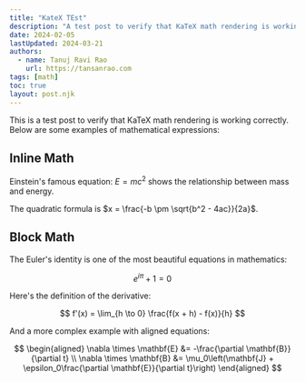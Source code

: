 ```yaml
---
title: "KateX TEst"
description: "A test post to verify that KaTeX math rendering is working correctly"
date: 2024-02-05
lastUpdated: 2024-03-21
authors:
  - name: Tanuj Ravi Rao
    url: https://tansanrao.com
tags: [math]
toc: true
layout: post.njk
---
```


This is a test post to verify that KaTeX math rendering is working correctly. Below are some examples of mathematical expressions:

## Inline Math

Einstein's famous equation: $E = mc^2$ shows the relationship between mass and energy.

The quadratic formula is $x = \frac{-b \pm \sqrt{b^2 - 4ac}}{2a}$.

## Block Math

The Euler's identity is one of the most beautiful equations in mathematics:

$$
e^{i\pi} + 1 = 0
$$

Here's the definition of the derivative:

$$
f'(x) = \lim_{h \to 0} \frac{f(x + h) - f(x)}{h}
$$

And a more complex example with aligned equations:

$$
\begin{aligned}
\nabla \times \mathbf{E} &= -\frac{\partial \mathbf{B}}{\partial t} \\
\nabla \times \mathbf{B} &= \mu_0\left(\mathbf{J} + \epsilon_0\frac{\partial \mathbf{E}}{\partial t}\right)
\end{aligned}
$$ 